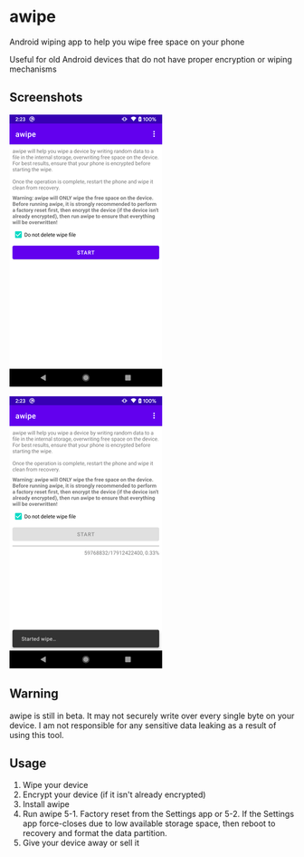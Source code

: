 # awipe

Android wiping app to help you wipe free space on your phone

Useful for old Android devices that do not have proper encryption or wiping mechanisms

## Screenshots

![main_window](img/main_window.png?raw=true)

![wipe_process](img/wipe_process.png?raw=true)

## Warning

awipe is still in beta. It may not securely write over every single byte on your device. I am not responsible for any sensitive data leaking as a result of using this tool.

## Usage

1. Wipe your device
2. Encrypt your device (if it isn't already encrypted)
3. Install awipe
4. Run awipe
5-1. Factory reset from the Settings app or
5-2. If the Settings app force-closes due to low available storage space, then reboot to recovery and format the data partition.
6. Give your device away or sell it
